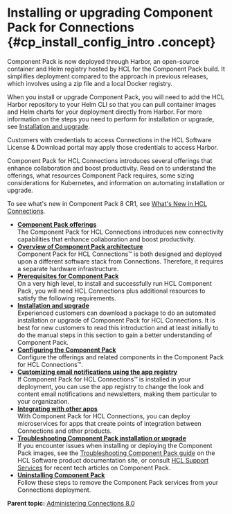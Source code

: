 # Installing or upgrading Component Pack for Connections {#cp_install_config_intro .concept}

Component Pack is now deployed through Harbor, an open-source container and Helm registry hosted by HCL for the Component Pack build. It simplifies deployment compared to the approach in previous releases, which involves using a zip file and a local Docker registry.

When you install or upgrade Component Pack, you will need to add the HCL Harbor repository to your Helm CLI so that you can pull container images and Helm charts for your deployment directly from Harbor. For more information on the steps you need to perform for installation or upgrade, see [Installation and upgrade](../install/cp_install_upgrade_container.md).
    
Customers with credentials to access Connections in the HCL Software License & Download portal may apply those credentials to access Harbor.

Component Pack for HCL Connections introduces several offerings that enhance collaboration and boost productivity. Read on to understand the offerings, what resources Component Pack requires, some sizing considerations for Kubernetes, and information on automating installation or upgrade.

To see what's new in Component Pack 8 CR1, see [What's New in HCL Connections](../overview/i_ovr_r_whats_new_cr1.md).

-   **[Component Pack offerings](../install/cp_install_offerings.md)**  
The Component Pack for HCL Connections introduces new connectivity capabilities that enhance collaboration and boost productivity.
-   **[Overview of Component Pack architecture](../install/cp_over_intro.md)**  
Component Pack for HCL Connections™ is both designed and deployed upon a different software stack from Connections. Therefore, it requires a separate hardware infrastructure.
-   **[Prerequisites for Component Pack](../install/cp_prereqs.md)**  
On a very high level, to install and successfully run HCL Component Pack, you will need HCL Connections plus additional resources to satisfy the following requirements.
-   **[Installation and upgrade](../install/cp_install_upgrade_container.md)**  
Experienced customers can download a package to do an automated installation or upgrade of Component Pack for HCL Connections. It is best for new customers to read this introduction and at least initially to do the manual steps in this section to gain a better understanding of Component Pack.
-   **[Configuring the Component Pack](../install/cp_config_intro.md)**  
Configure the offerings and related components in the Component Pack for HCL Connections™.
-   **[Customizing email notifications using the app registry](../install/cp_t_customize_email_notifications.md)**  
If Component Pack for HCL Connections™ is installed in your deployment, you can use the app registry to change the look and content email notifications and newsletters, making them particular to your organization.
-   **[Integrating with other apps](../install/cp_3p_integrate_with_other_products.md)**  
With Component Pack for HCL Connections, you can deploy microservices for apps that create points of integration between Connections and other products.
-   **[Troubleshooting Component Pack installation or upgrade](../install/cp_install_troubleshoot_intro.md)**  
If you encounter issues when installing or deploying the Component Pack images, see the [Troubleshooting Component Pack guide](https://opensource.hcltechsw.com/connections-doc/guide_me/how_to_guides/troubleshooting_cnx_cp.pdf) on the HCL Software product documentation site, or consult [HCL Support Services](https://support.hcltechsw.com/) for recent tech articles on Component Pack.
-   **[Uninstalling Component Pack](../install/cp_install_uninstall.md)**  
Follow these steps to remove the Component Pack services from your Connections deployment.

**Parent topic:** [Administering Connections 8.0](../welcome/welcome_admin.md)

